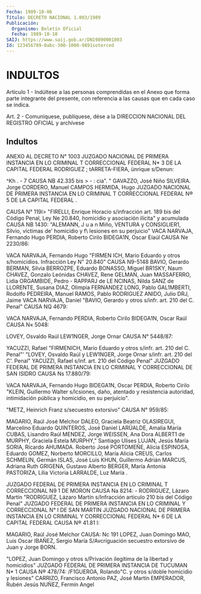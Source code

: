 ```yaml
---
Fecha: 1989-10-06
Título: DECRETO NACIONAL 1.003/1989
Publicación:
  Organismo: Boletín Oficial
  Fecha: 1989-10-10
SAIJ: https://www.saij.gob.ar/DN19890001003
Id: 123456789-0abc-300-1000-9891soterced
---
```

# INDULTOS

<a id="1"></a>
Artículo 1 - Indúltese a las personas comprendidas en el Anexo que forma parte integrante del presente, con referencia a las causas que en cada caso se indica.

<a id="2"></a>
Art. 2 - Comuníquese, publíquese, dése a la DIRECCION NACIONAL DEL REGISTRO OFICIAL y archívese

## Indultos

ANEXO AL DECRETO N° 1003 JUZGADO NACIONAL DE PRIMERA INSTANCIA EN LO CRIMINAL T CORRECCIONAL FEDERAL N* 3 DE LA CAPITAL FEDERAL RODRIGUEZ ; tARRETA-FIERA, ünrique s/Denun:

^Kh . - 7 CAUSA NB 42.335 bis > - : cia". " GAVAZZO, José Niño SILVEIRA. Jorge CORDERO, Manuel CAMPOS HERMIDA, Hugo JUZGADO NACIONAL DE PRIMERA INSTANCIA EN LO CRIMINAL T CORRECCIONAL FEDERAL N® 5 DE LA CAPITAL FEDERAL .

CAUSA N° 119í> "FIRELLI, Enrique Horacio s/infracción art. 189 bis del Código Penal, Ley Ne 20.840, homicidio y asociación ilícita" y acumulada CAUSA NB 1430: "ALEMANN, J u a n Miño, VENTURA y CONSIGLIER1, Silvio, víctimas de' homicidio y f\ lesiones en su perjuicio" VACA NARVAJA, Fernando Hugo PERDIA, Roberto Cirilo BIDEGA1N, Oscar Eíaúl CAUSA Ne 2230/86:

VACA NARVAJA, Fernando Hugo "FIRMEN ICH, Mario Eduardo y otros s/homicidios. Infracción Ley N" 20.840" CAUSA N9-5148 BAVIO, Gerardo BERMAN, Silvia BERROZPE, Eduardo BONASSO, Miguel BR1SKY, Naum CHAVEZ, Gonzalo Leónidas CHAVEZ, Rene GELMAN, Juan MASSAFERRO, Lidia ORGAMBIDE, Pedro - RAPPARJ de LE NCINAS, Nilda SANZ de LLORENTE, Susana DIAZ, Olimpia FERNANDEZ LONG, Pablo GAL1MBERTI, Rodolfo PEDREIRA, Manuel RAMOS, Pablo RODRIGUEZ ANIDO, Julio DRJ, Jaime VACA NARVAJA, Daniel "BAVIO, Gerardo y otros s/infr. art. 210 del C. Penal" CAUSA NQ 4679:

VACA NARVAJA, Fernando PERDIA, Roberto Cirilo BIDEGA1N, Oscar Raúl CAUSA N« 5048:

LOVEY, Osvaldo Raúl LEW1NGER, Jorge Ornar CAUSA N° 5448/87:

YACUZZI, Rafael "FIRMENICH, Mario Eduardo y otros s/infr. art. 210 del C. Penal"' "LOVEY, Osvaldo Raúl y LEW1NGER, Jorge Ornar s/infr. art. 210 del C'. Penal" YACUZZI, Rafael s/inf. art. 210 del Código Penal" JUZGADO FEDERAL DE PRIMERA INSTANCIA EN LO CRIMINAL Y CORRECCIONAL DE SAN ISIDRO CAUSA Ns 17.880/79:

VACA NARVAJA, Fernando Hugo BIDEGA1N, Oscar PERDIA, Roberto Cirilo "KLEIN, Guillermo Walter s/lcsiones, daño, atentado y resistencia autoridad, intimidación pública y homicidio, en su perjuicio".

"METZ, Heinrich Franz s/secuestro extorsivo" CAUSA N° 959/85:

MAGARIO, Raúl José Melchor DALEO, Graciela Beatriz OLASIREGUI, Marcelino Eduardo QUINTEROS, José Daniel LARÜALDE, Amalia María CUBAS, Lisandro Raúl MENDEZ, Jorge WEISSEN, Ana Dora ALBERT1 de MURPHY, Graciela Estela MURPHY," Santiago Ulises LUJAN, Jesús María SORIA, Ricardo AHUMADA. Roberto José PORTOMEÑE, Alicia ESPINOSA, Eduardo GOMEZ, Norberto MORCILLO, María Alicia CREUS, Carlos SCHMELIN, Germán ISLAS, José Luis KHUN, Guillermo Adrián MARCUS, Adriana Ruth GRIGENA, Gustavo Alberto BERGER, María Antonia PASTORIZA, Lilia Victoria LARRALDE, Luz María .

JUZGADO FEDERAL DE PRIMERA INSTANCIA EN LO CRIMINAL T CORRECCIONAL N9 1 DE MORON CAUSA Na 8214: - RODRIGUEZ, Lázaro Martín "RODRIGUEZ, Lázaro Martín s/Infracción articulo 210 bis del Código Penal" JUZGADO FEDERAL DE PRIMERA INSTANCIA EN LO CRIMINAL Y CORRECCIONAL N° I DE SAN MARTIN JUZGADO NACIONAL DE PRIMERA INSTANCIA EN LO CRIMINAL Y CORRECCIONAL FEDERAL N* 6 DE LA CAPITAL FEDERAL CAUSA N® 41.81 I:

MAGARIO, Raúl José Melchor CAUSA: Nc 191 LOPEZ, Juan Domingo MAO, Luis Oscar IBAÑEZ, Sergio María S/Avcríguación secuestro extorsivo de Juan y Jorge BORN.

"LOPEZ, Juan Domingo y otros s/Privación ilegítima de la libertad y homicidios" JUZGADO FEDERAL DE PRIMERA INSTANCIA DE TUCUMAN N* 1 CAUSA N® 478/74: /F1GUEROA, Rolando"C. y otros s/doble homicidio y lesiones" CARRIZO, Francisco Antonio PAZ, José Martín EMPERADOR, Rubén Jesús NUÑEZ, Fermín Angel